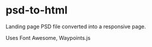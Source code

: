 # psd-to-html

Landing page PSD file converted into a responsive page.

Uses Font Awesome, Waypoints.js
